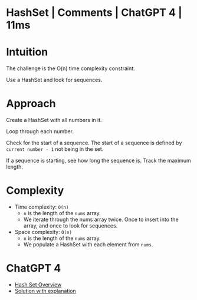 # HashSet | Comments | ChatGPT 4 | 11ms

# Intuition

The challenge is the O(n) time complexity constraint.

Use a HashSet and look for sequences.

# Approach

Create a HashSet with all numbers in it.

Loop through each number.

Check for the start of a sequence. The start of a sequence is defined by `current number - 1` not being in the set.

If a sequence is starting, see how long the sequence is. Track the maximum length.

# Complexity

- Time complexity: `O(n)`
    - `n` is the length of the `nums` array.
    - We iterate through the nums array twice. Once to insert into the array, and once to look for sequences.
- Space complexity: `O(n)`
    - `n` is the length of the `nums` array.
    - We populate a HashSet with each element from `nums`.

# ChatGPT 4

- [Hash Set Overview](https://chat.openai.com/share/d2c51d47-9ee8-415f-9eda-75da3a63fddc)
- [Solution with explanation](https://chat.openai.com/share/87608df9-fbc1-47c8-8724-744595a89f7d)
